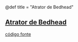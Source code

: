 @def title = "Atrator de Bedhead"

## [Atrator de Bedhead](https://softologyblog.wordpress.com/2017/03/04/2d-strange-attractors/)
[código fonte](https://editor.p5js.org/lucasvreis/sketches/Ij_NuvaDY)

~~~ <iframe src="https://editor.p5js.org/lucasvreis/embed/Ij_NuvaDY" width="700" height="650"></iframe> ~~~